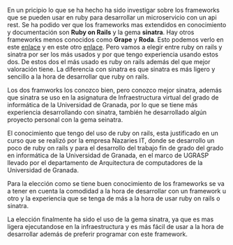 En un pricipio lo que se ha hecho ha sido investigar sobre los frameworks que se pueden usar en ruby para desarrollar un microservicio con un api rest. Se ha podido ver que los frameworks mas extendidos en conocimiento y documentación son **Ruby on Rails** y la gema **sinatra**. Hay otros frameworks menos conocidos como **Grape** y **Roda**. Esto podemos verlo en este [enlace](https://www.slant.co/topics/3523/~best-ruby-microframeworks) y en este otro [enlace](https://www.lambdatest.com/blog/16-best-ruby-frameworks/). Pero vamos a elegir entre ruby on rails y sinatra por ser los más usados y por que tengo experiencia usando estos dos. De estos dos el más usado es ruby on rails además del que mejor valoración tiene. La diferencia con sinatra es que sinatra es más ligero y sencillo a la hora de desarrollar que ruby on rails.

Los dos framworks los conozco bien, pero conozco mejor sinatra, además que sinatra se uso en la asignatura de Infraestructura virtual del grado de informática de la Universidad de Granada, por lo que se tiene más experiencia desarrollando con sinatra, también he desarrollado algún proyecto personal con la gema seinatra.

El conocimiento que tengo del uso de ruby on rails, esta justificado en un curso que se realizó por la empresa Nazaries IT, donde se desarrollo un poco de ruby on rails y para el desarrollo del trabajo fin de grado del grado en informática de la Universidad de Granada, en el marco de UGRASP llevado por el departamento de Arquitectura de computadores de la Universidad de Granada.

Para la elección como se tiene buen conocimiento de los frameworks se va a tener en cuenta la comodidad a la hora de desarrollar con un framework u otro y la experiencia que se tenga de más a la hora de usar ruby on rails o sinatra.

La elección finalmente ha sido el uso de la gema sinatra, ya que es mas ligera ejecutandose en la infraestructura y es más fácil de usar a la hora de desarrollar además de preferir programar con este framework. 
